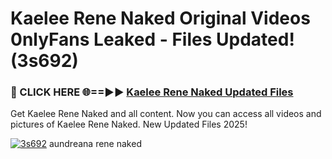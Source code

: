 # Kaelee Rene Naked Original Videos 0nlyFans Leaked - Files Updated! (3s692)

<h3>🔴 CLICK HERE 🌐==►► <a href="https://tinyurl.com/up5wt9bj" rel="nofollow">Kaelee Rene Naked Updated Files</a></h3>

Get Kaelee Rene Naked and all content. Now you can access all videos and pictures of Kaelee Rene Naked. New Updated Files 2025!

[![3s692](https://i.imgur.com/ABiUzMV.gif)](https://tinyurl.com/up5wt9bj)
aundreana rene naked